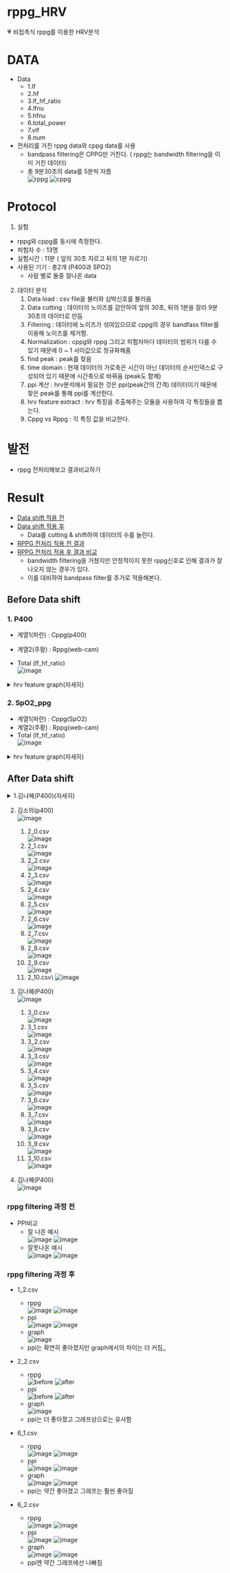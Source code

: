 # rppg_HRV
:heartpulse: 비접촉식 rppg를 이용한 HRV분석

# DATA
- Data
  - 1.lf
  - 2.hf	
  - 3.lf_hf_ratio	
  - 4.lfnu	
  - 5.hfnu	
  - 6.total_power	
  - 7.vlf	
  - 8.num
- 전처리를 거친 rppg data와 cppg data를 사용
  - bandpass filtering은 CPPG만 거친다. ( rppg는 bandwidth filtering을 이미 거친 데이터)
  - 총 9분30초의 data를 5분씩 자름\
![rppg](https://user-images.githubusercontent.com/70633080/110286439-49321c00-8028-11eb-9c35-be82c612153d.png)
![cppg](https://user-images.githubusercontent.com/70633080/110286466-56e7a180-8028-11eb-8283-61b70f7bb34b.png)

# Protocol
1. 실험
  - rppg와 cppg를 동시에 측정한다.
  - 피험자 수 : 13명
  - 실험시간 : 11분 ( 앞의 30초 자르고 뒤의 1분 자르기)
  - 사용된 기기 : 총2개 (P400과 SPO2)
    - 사람 별로 둘중 잘나온 data
2. 데이터 분석
    1. Data load : csv file을 불러와 심박신호를 불러옴
    2. Data cutting : 데이터의 노이즈를 감안하여 앞의 30초, 뒤의 1분을 잘라 9분30초의 데이터로 만듬
    3. Filtering : 데이터에 노이즈가 섞여있으므로 cppg의 경우 bandfass filter를 이용해 노이즈를 제거함.
    4. Normalization : cppg와 rppg 그리고 피험자마다 데이터의 범위가 다를 수 있기 때문에 0 ~ 1 사이값으로 정규화해줌
    5. find peak : peak를 찾음
    6. time domain : 현재 데이터의 가로축은 시간이 아닌 데이터의 순서인덱스로 구성되어 있기 때문에 시간축으로 바꿔움 (peak도 함께)
    7. ppi 계산 : hrv분석에서 필요한 것은 ppi(peak간의 간격) 데이터이기 때문에 찾은 peak를 통해 ppi를 계산한다.
    8. hrv feature extract : hrv 특징을 추출해주는 모듈을 사용하여 각 특징들을 뽑는다.
    9. Cppg vs Rppg : 각 특징 값을 비교한다.
# 발전
- rppg 전처리해보고 결과비교하기
# Result

- [Data shift 적용 전](https://github.com/sugyeong-yu/rppg_HRV/blob/main/README.md#before-data-shift)
- [Data shift 적용 후](https://github.com/sugyeong-yu/rppg_HRV/blob/main/README.md#after-data-shift)
  - Data를 cutting & shift하여 데이터의 수를 늘린다.
- [RPPG 전처리 적용 전 결과](https://github.com/sugyeong-yu/rppg_HRV/blob/main/README.md#rppg-filtering-%EA%B3%BC%EC%A0%95-%EC%A0%84)
- [RPPG 전처리 적용 후 결과 비교](https://github.com/sugyeong-yu/rppg_HRV/blob/main/README.md#rppg-filtering-%EA%B3%BC%EC%A0%95-%ED%9B%84)
  - bandwidth filtering을 거쳤지만 안정적이지 못한 rppg신호로 인해 결과가 잘 나오지 않는 경우가 있다.
  - 이를 대비하여 bandpass filter를 추가로 적용해본다.

## Before Data shift
### 1. P400
- 계열1(파란) : Cppg(p400)
- 계열2(주황) : Rppg(web-cam)

- Total (lf_hf_ratio)\
![image](https://user-images.githubusercontent.com/70633080/110065472-87260a80-7db2-11eb-8669-c6a32104f5e6.png)

<details>
<summary>hrv feature graph(자세히)</summary>

1. 김나혜
<img src="https://user-images.githubusercontent.com/70633080/109270154-f9e23380-7850-11eb-9fd4-1f5b2b1363da.png" width=80% height=80%>
2. 김소의
<img src="https://user-images.githubusercontent.com/70633080/110065786-55fa0a00-7db3-11eb-902a-c4829c4d04f1.png" width=80% height=80%>
3.김나혜
<img src="https://user-images.githubusercontent.com/70633080/110065911-a709fe00-7db3-11eb-8cec-23976163e55c.png" width=80% height=80%>
4.김소의
<img src="https://user-images.githubusercontent.com/70633080/110065971-c56ff980-7db3-11eb-80b1-03a91e4fb802.png" width=80% height=80%>
5. 김나혜
<img src="https://user-images.githubusercontent.com/70633080/109270068-d7e8b100-7850-11eb-98a8-5b9622cf601f.png" width=80% height=80%>
6. 유수경
<img src="https://user-images.githubusercontent.com/70633080/109270833-f9966800-7851-11eb-9dfc-da5b5b45021e.png" width=80% height=80%>
7. 김소의
<img src="https://user-images.githubusercontent.com/70633080/109271081-598d0e80-7852-11eb-82d2-e1c248e5b585.png" width=80% height=80%>
8. 이승건
<img src="https://user-images.githubusercontent.com/70633080/109271352-bc7ea580-7852-11eb-970d-6b4533d42bc3.png" width=80% height=80%>
9. 목지원
<img src="https://user-images.githubusercontent.com/70633080/109271524-fcde2380-7852-11eb-9278-3138fa5ee6a0.png" width=80% height=80%>
10. 한나연
<img src="https://user-images.githubusercontent.com/70633080/109271732-44fd4600-7853-11eb-9b8b-fa41610ae90e.png" width=80% height=80%>
11. 성시원
<img src="https://user-images.githubusercontent.com/70633080/109271993-9f96a200-7853-11eb-8dae-e7afe79adbad.png" width=80% height=80%>
12. 장우혁
<img src="https://user-images.githubusercontent.com/70633080/109272215-e5ec0100-7853-11eb-8b1f-252bdd737ca3.png" width=80% height=80%>
13. 이미경
<img src="https://user-images.githubusercontent.com/70633080/109272488-467b3e00-7854-11eb-8c2b-e60e2da5e96a.png" width=80% height=80%>
14. 황현상
<img src="https://user-images.githubusercontent.com/70633080/109272660-88a47f80-7854-11eb-9863-561d260d2b77.png" width=80% height=80%>
15. 이건영
<img src="https://user-images.githubusercontent.com/70633080/109272796-b5589700-7854-11eb-86f0-12d1cec3aed6.png" width=80% height=80%>
16. 진경원
<img src="https://user-images.githubusercontent.com/70633080/109272938-e3d67200-7854-11eb-8c20-43da30702356.png" width=80% height=80%>
17. 서건하
<img src="https://user-images.githubusercontent.com/70633080/109273140-24ce8680-7855-11eb-8650-ba4ec3a6ba08.png" width=80% height=80%>


</div>
</details>


### 2. SpO2_ppg
- 계열1(파란) : Cppg(SpO2)
- 계열2(주황) : Rppg(web-cam)
- Total (lf_hf_ratio)\
![image](https://user-images.githubusercontent.com/70633080/109295516-396d4780-7872-11eb-844d-222c8bc51a9f.png)

<details>
<summary>hrv feature graph(자세히)</summary>
1. 김나혜
2. 유수경
<img src="https://user-images.githubusercontent.com/70633080/109286776-0d4bc980-7866-11eb-93da-6a47b93b3413.png" width=80% height=80%>
3. 김소의
4. 이승건
<img src="https://user-images.githubusercontent.com/70633080/109287024-61ef4480-7866-11eb-8783-c27f8457ed5e.png" width=80% height=80%>
5. 목지원
6. 한나연
<img src="https://user-images.githubusercontent.com/70633080/109287746-594b3e00-7867-11eb-9840-5e22ae8cbea6.png" width=80% height=80%>
7. 성시원
<img src="https://user-images.githubusercontent.com/70633080/109289018-f2c71f80-7868-11eb-9f5e-6210147085e6.png" width=80% height=80%>
8. 장우혁
<img src="https://user-images.githubusercontent.com/70633080/109289164-2a35cc00-7869-11eb-9ccd-2085b8d68954.png" width=80% height=80%> 
</div>
</details>




## After Data shift
<details>
<summary>1.김나혜(P400)(자세히)</summary>
  ![image](https://user-images.githubusercontent.com/70633080/110087300-cfefba80-7dd6-11eb-9853-e5d7dfcdf376.png)
    1. 1_0.csv\
  ![image](https://user-images.githubusercontent.com/70633080/110082923-5b664d00-7dd1-11eb-885b-961366d5aef1.png)
    2. 1_1.csv\
  ![image](https://user-images.githubusercontent.com/70633080/110083078-91a3cc80-7dd1-11eb-9b91-edaf70610bb0.png)
    3. 1_2.csv\
  ![image](https://user-images.githubusercontent.com/70633080/110083285-e0e9fd00-7dd1-11eb-9a6d-c8bae9b266a7.png)
    4. 1_3.csv\
  ![image](https://user-images.githubusercontent.com/70633080/110083393-fd863500-7dd1-11eb-95a0-03fa66ee7a30.png)
    5. 1_4.csv\
  ![image](https://user-images.githubusercontent.com/70633080/110083467-11ca3200-7dd2-11eb-8b32-b9f7e7b4d054.png)
    6. 1_5.csv\
  ![image](https://user-images.githubusercontent.com/70633080/110083532-27d7f280-7dd2-11eb-881f-dec335ebfdc8.png)
    7. 1_6.csv\
  ![image](https://user-images.githubusercontent.com/70633080/110087770-6b812b00-7dd7-11eb-873e-b19ff2f5df46.png)
    8. 1_7.csv\
  ![image](https://user-images.githubusercontent.com/70633080/110087833-80f65500-7dd7-11eb-9d89-763027d203b5.png)
    9. 1_8.csv\
  ![image](https://user-images.githubusercontent.com/70633080/110087909-966b7f00-7dd7-11eb-9793-ed7744bd2139.png)
    10. 1_9.csv\
  ![image](https://user-images.githubusercontent.com/70633080/110087994-ab481280-7dd7-11eb-86a7-88b2d340f14f.png)
    11. 1_10.csv\
  ![image](https://user-images.githubusercontent.com/70633080/110088104-c74bb400-7dd7-11eb-8d0d-c797627a511d.png)
</div>
</details>

2. 김소의(p400)\
![image](https://user-images.githubusercontent.com/70633080/110274487-475d5e00-8012-11eb-886c-619621fb7902.png)
    1. 2_0.csv\
  ![image](https://user-images.githubusercontent.com/70633080/110273858-d9fcfd80-8010-11eb-9aa3-5f71da0582a7.png)
    2. 2_1.csv\
  ![image](https://user-images.githubusercontent.com/70633080/110273905-f4cf7200-8010-11eb-82f8-19ea0f14f9df.png)
    3. 2_2.csv\
  ![image](https://user-images.githubusercontent.com/70633080/110273963-14669a80-8011-11eb-8268-e76f30c4ebfe.png)
    4. 2_3.csv\
  ![image](https://user-images.githubusercontent.com/70633080/110274003-2ea07880-8011-11eb-9920-2a3136bea23a.png)
    5. 2_4.csv\
  ![image](https://user-images.githubusercontent.com/70633080/110274050-4546cf80-8011-11eb-8c8b-671d63b9b0ef.png)
    6. 2_5.csv\
  ![image](https://user-images.githubusercontent.com/70633080/110274193-98b91d80-8011-11eb-9c95-b3547b3dff5d.png)
    7. 2_6.csv\
  ![image](https://user-images.githubusercontent.com/70633080/110274237-b4242880-8011-11eb-94f3-0c83e4c31705.png)
    8. 2_7.csv\
  ![image](https://user-images.githubusercontent.com/70633080/110274291-d0c06080-8011-11eb-827c-b4d978192af5.png)
    9. 2_8.csv\
  ![image](https://user-images.githubusercontent.com/70633080/110274327-e9c91180-8011-11eb-9511-14a7770a40cb.png)
    10. 2_9.csv\
  ![image](https://user-images.githubusercontent.com/70633080/110274360-02392c00-8012-11eb-97f1-6fa1546e8208.png)
    11. 2_10.csv\ 
  ![image](https://user-images.githubusercontent.com/70633080/110274424-23018180-8012-11eb-8318-0dae8df7e2c3.png)
3. 김나혜(P400)\
![image](https://user-images.githubusercontent.com/70633080/110293745-4b997380-8032-11eb-8fe2-2eb154d5ea88.png)
    1. 3_0.csv\
    ![image](https://user-images.githubusercontent.com/70633080/110292880-3839d880-8031-11eb-8e7d-d606423b112d.png)
    2. 3_1.csv\
    ![image](https://user-images.githubusercontent.com/70633080/110293032-691a0d80-8031-11eb-8083-7674e4a586a6.png)
    3. 3_2.csv\
    ![image](https://user-images.githubusercontent.com/70633080/110293121-818a2800-8031-11eb-9ccd-1fce92547f72.png)
    4. 3_3.csv\
    ![image](https://user-images.githubusercontent.com/70633080/110293177-95ce2500-8031-11eb-8119-2ce7d52dc0a6.png)
    5. 3_4.csv\
    ![image](https://user-images.githubusercontent.com/70633080/110293233-aa122200-8031-11eb-88a3-537ea67c1f03.png)
    6. 3_5.csv\
    ![image](https://user-images.githubusercontent.com/70633080/110293300-c01fe280-8031-11eb-8b28-fa9323d3758f.png)
    7. 3_6.csv\
    ![image](https://user-images.githubusercontent.com/70633080/110293383-d7f76680-8031-11eb-9172-81d614fd0942.png)
    8. 3_7.csv\
    ![image](https://user-images.githubusercontent.com/70633080/110293448-ee9dbd80-8031-11eb-9b52-fa9af0b1bc5a.png)
    9. 3_8.csv\
    ![image](https://user-images.githubusercontent.com/70633080/110293521-04ab7e00-8032-11eb-8405-22820b744e10.png)
    10. 3_9.csv\
    ![image](https://user-images.githubusercontent.com/70633080/110293585-1a20a800-8032-11eb-951e-03e86bdda1e1.png)
    11. 3_10.csv\
    ![image](https://user-images.githubusercontent.com/70633080/110293668-34f31c80-8032-11eb-8522-03fbcb627a92.png)
    
5. 김나혜(P400)\
![image](https://user-images.githubusercontent.com/70633080/110295170-260d6980-8034-11eb-856c-0d00c264257d.png)

### rppg filtering 과정 전
- PPI비교
  - 잘 나온 예시\
  ![image](https://user-images.githubusercontent.com/70633080/110275093-b7b8af00-8013-11eb-9d54-3d2bd271d1d6.png)
  ![image](https://user-images.githubusercontent.com/70633080/110275100-c010ea00-8013-11eb-8ec6-e5f1f7e42964.png)
  - 잘못나온 예시\
  ![image](https://user-images.githubusercontent.com/70633080/110275053-a40d4880-8013-11eb-89ee-84269ad57e57.png)
  ![image](https://user-images.githubusercontent.com/70633080/110275066-aa9bc000-8013-11eb-8ea5-0c6db012df2a.png)
### rppg filtering 과정 후 
- 1_2.csv
  - rppg\
  ![image](https://user-images.githubusercontent.com/70633080/110288521-7c29df00-802b-11eb-889f-0d6b3ae10055.png)
  ![image](https://user-images.githubusercontent.com/70633080/110288527-7fbd6600-802b-11eb-9433-648d9ff1dfa9.png)
  - ppi\
  ![image](https://user-images.githubusercontent.com/70633080/110288542-864bdd80-802b-11eb-941d-244746171e75.png)
  ![image](https://user-images.githubusercontent.com/70633080/110288548-88ae3780-802b-11eb-9607-f2873b69fabd.png)
  - graph\
  ![image](https://user-images.githubusercontent.com/70633080/110288559-8f3caf00-802b-11eb-8afe-f8fe4e2540b9.png)
  - ppi는 확연히 좋아졌지만 graph에서의 차이는 더 커짐,,
- 2_2.csv
  - rppg\
  ![before](https://user-images.githubusercontent.com/70633080/110287498-f9eceb00-8029-11eb-9108-8e86884ea82b.png)
  ![after](https://user-images.githubusercontent.com/70633080/110287527-05401680-802a-11eb-9ff0-aaad2d5f4681.png)
  - ppi\
  ![before](https://user-images.githubusercontent.com/70633080/110287619-2d2f7a00-802a-11eb-850d-e74af12a3152.png)
  ![after](https://user-images.githubusercontent.com/70633080/110287462-ea6da200-8029-11eb-9626-97bc6a8326e9.png)
  - graph\
  ![image](https://user-images.githubusercontent.com/70633080/110288459-61576a80-802b-11eb-88bf-67abb99039bb.png)
  - ppi는 더 좋아졌고 그래프상으로는 유사함

- 6_1.csv
  - rppg\
  ![image](https://user-images.githubusercontent.com/70633080/110289335-9dd79600-802c-11eb-85bf-d7c1379fb95e.png)
  ![image](https://user-images.githubusercontent.com/70633080/110289351-a4fea400-802c-11eb-8ab6-216375e43374.png)
  - ppi\
  ![image](https://user-images.githubusercontent.com/70633080/110289147-5c46eb00-802c-11eb-9966-c49da92354c5.png)
  ![image](https://user-images.githubusercontent.com/70633080/110289137-57823700-802c-11eb-8f40-3985f72cc9fe.png)
  - graph\
  ![image](https://user-images.githubusercontent.com/70633080/110289562-f149e400-802c-11eb-9578-82cf0e7c840a.png)
  ![image](https://user-images.githubusercontent.com/70633080/110289542-e98a3f80-802c-11eb-950f-988b79ea8521.png)
  - ppi는 약간 좋아졌고 그래프는 훨씬 좋아짐

- 6_2.csv
  - rppg\
  ![image](https://user-images.githubusercontent.com/70633080/110290113-bac09900-802d-11eb-8c39-0ee12dcc5ffe.png)
  ![image](https://user-images.githubusercontent.com/70633080/110290127-be542000-802d-11eb-85ad-0eaaddd6b047.png)
  - ppi\
  ![image](https://user-images.githubusercontent.com/70633080/110290153-c613c480-802d-11eb-9c8c-672457252155.png)
  ![image](https://user-images.githubusercontent.com/70633080/110290156-c90eb500-802d-11eb-89dd-f15c6dcecb85.png)
  - graph\
  ![image](https://user-images.githubusercontent.com/70633080/110290307-fce9da80-802d-11eb-980f-2fe80e1d5f72.png)
  ![image](https://user-images.githubusercontent.com/70633080/110290226-dfb50c00-802d-11eb-9cda-88493cc14add.png)
  - ppi엔 약간  그래프에선 나빠짐
